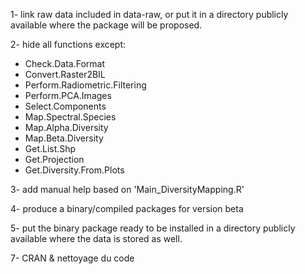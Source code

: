 1- link raw data included in data-raw, or put it in a directory publicly available where the package will be proposed.

2- hide all functions except:
- Check.Data.Format
- Convert.Raster2BIL
- Perform.Radiometric.Filtering
- Perform.PCA.Images
- Select.Components
- Map.Spectral.Species
- Map.Alpha.Diversity
- Map.Beta.Diversity
- Get.List.Shp
- Get.Projection
- Get.Diversity.From.Plots

3- add manual help based on 'Main_DiversityMapping.R'

4- produce a binary/compiled packages for version beta

5- put the binary package ready to be installed in a directory publicly available where the data is stored as well.

7- CRAN & nettoyage du code

